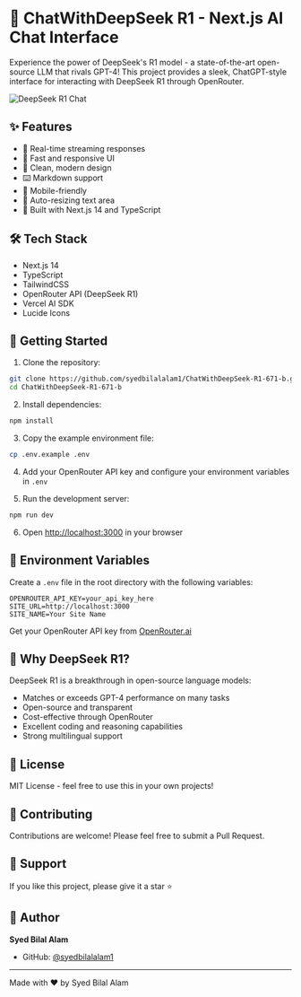 # 🤖 ChatWithDeepSeek R1 - Next.js AI Chat Interface

Experience the power of DeepSeek's R1 model - a state-of-the-art open-source LLM that rivals GPT-4! This project provides a sleek, ChatGPT-style interface for interacting with DeepSeek R1 through OpenRouter.

![DeepSeek R1 Chat](https://i.imgur.com/your-screenshot.png)

## ✨ Features

- 🚀 Real-time streaming responses
- 💨 Fast and responsive UI
- 🎨 Clean, modern design
- ⌨️ Markdown support
- 📱 Mobile-friendly
- 🔄 Auto-resizing text area
- 🎯 Built with Next.js 14 and TypeScript

## 🛠️ Tech Stack

- Next.js 14
- TypeScript
- TailwindCSS
- OpenRouter API (DeepSeek R1)
- Vercel AI SDK
- Lucide Icons

## 🚀 Getting Started

1. Clone the repository:
```bash
git clone https://github.com/syedbilalalam1/ChatWithDeepSeek-R1-671-b.git
cd ChatWithDeepSeek-R1-671-b
```

2. Install dependencies:
```bash
npm install
```

3. Copy the example environment file:
```bash
cp .env.example .env
```

4. Add your OpenRouter API key and configure your environment variables in `.env`

5. Run the development server:
```bash
npm run dev
```

6. Open [http://localhost:3000](http://localhost:3000) in your browser

## 🔑 Environment Variables

Create a `.env` file in the root directory with the following variables:

```env
OPENROUTER_API_KEY=your_api_key_here
SITE_URL=http://localhost:3000
SITE_NAME=Your Site Name
```

Get your OpenRouter API key from [OpenRouter.ai](https://openrouter.ai/)

## 🌟 Why DeepSeek R1?

DeepSeek R1 is a breakthrough in open-source language models:
- Matches or exceeds GPT-4 performance on many tasks
- Open-source and transparent
- Cost-effective through OpenRouter
- Excellent coding and reasoning capabilities
- Strong multilingual support

## 📝 License

MIT License - feel free to use this in your own projects!

## 🤝 Contributing

Contributions are welcome! Please feel free to submit a Pull Request.

## 💖 Support

If you like this project, please give it a star ⭐️

## 👤 Author

**Syed Bilal Alam**
- GitHub: [@syedbilalalam1](https://github.com/syedbilalalam1)

---

Made with ❤️ by Syed Bilal Alam 